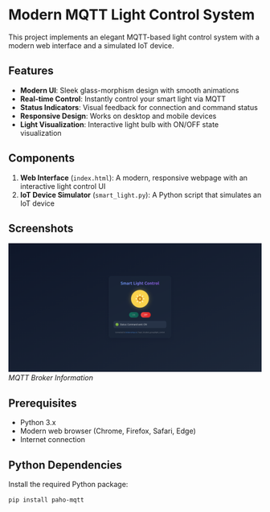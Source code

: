 # Modern MQTT Light Control System

This project implements an elegant MQTT-based light control system with a modern web interface and a simulated IoT device.

## Features

- **Modern UI**: Sleek glass-morphism design with smooth animations
- **Real-time Control**: Instantly control your smart light via MQTT
- **Status Indicators**: Visual feedback for connection and command status
- **Responsive Design**: Works on desktop and mobile devices
- **Light Visualization**: Interactive light bulb with ON/OFF state visualization

## Components

1. **Web Interface** (`index.html`): A modern, responsive webpage with an interactive light control UI
2. **IoT Device Simulator** (`smart_light.py`): A Python script that simulates an IoT device

## Screenshots

![Smart Light Control UI](image.png)
*MQTT Broker Information*

## Prerequisites

- Python 3.x
- Modern web browser (Chrome, Firefox, Safari, Edge)
- Internet connection

## Python Dependencies

Install the required Python package:
```bash
pip install paho-mqtt
